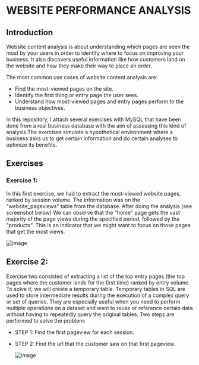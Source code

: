 # WEBSITE PERFORMANCE ANALYSIS

## Introduction
Website content analysis is about understanding which pages are seen the most by your users in order to identify where to focus on improving your business. It also discovers useful information like how customers land on the website and how they make their way to place an order. 

The most common use cases of website content analysis are:

- Find the most-viewed pages on the site.
- Identify the first thing or entry page the user sees.
- Understand how most-viewed pages and entry pages perform to the business objectives.

In this repository, I attach several exercises with MySQL that have been done from a real business database with the aim of assessing this kind of analysis.The exercises simulate a hypothetical environment where a business asks us to get certain information and do certain analyses to optimize its benefits.

## Exercises

### Exercise 1:
In this first exercise, we had to extract the most-viewed website pages, ranked by session volume. The information was on the "website_pageviews" table from the database. 
After doing the analysis (see screenshot below) We can observe that the "home" page gets the vast majority of the page views during the specified period, followed by the "products". 
This is an indicator that we might want to focus on those pages that get the most views. 

![image](https://github.com/IhonaMaria/Website-performance-analysis/assets/119692820/a9117e16-20bf-4dc6-81d1-e947cf7f5337)


## Exercise 2:
Exercise two consisted of extracting a list of the top entry pages (the top pages where the customer lands for the first time) ranked by entry volume. 
To solve it, we will create a temporary table. Temporary tables in SQL are used to store intermediate results during the execution of a complex query or set of queries. They are especially useful when you need to perform multiple operations on a dataset and want to reuse or reference certain data without having to repeatedly query the original tables.
Two steps are performed to solve the problem:

- STEP 1: Find the first pageview for each session.
- STEP 2: Find the url that the customer saw on that first pageview.

  ![image](https://github.com/IhonaMaria/Website-performance-analysis/assets/119692820/cd8ad3de-cb46-4c55-8ce3-f011f2c5c7cf)
